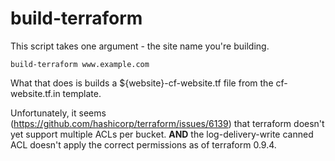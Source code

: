 # build-terraform 

This script takes one argument - the site name you're building.

```
build-terraform www.example.com
```

What that does is builds a ${website}-cf-website.tf file from the cf-website.tf.in template.

Unfortunately, it seems (https://github.com/hashicorp/terraform/issues/6139) that terraform doesn't yet support multiple ACLs per bucket.  **AND** the log-delivery-write canned ACL doesn't apply the correct permissions as of terraform 0.9.4.
